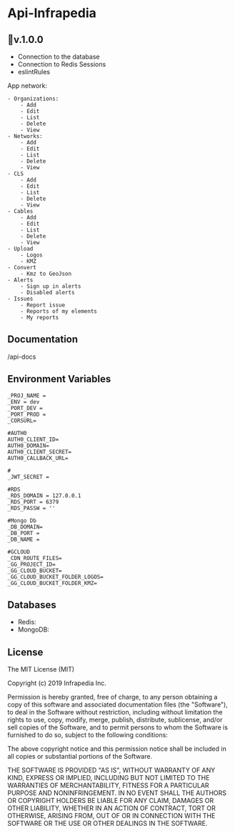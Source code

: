 # Api-Infrapedia

## 🚩v.1.0.0

- Connection to the database 
- Connection to Redis Sessions
- eslintRules

App network: 

    - Organizations:
        - Add
        - Edit
        - List
        - Delete
        - View
    - Networks:
        - Add
        - Edit
        - List
        - Delete
        - View
    - CLS    
        - Add
        - Edit
        - List
        - Delete
        - View
    - Cables
        - Add
        - Edit
        - List
        - Delete
        - View      
    - Upload
        - Logos
        - KMZ
    - Convert
        - Kmz to GeoJson    
    - Alerts
        - Sign up in alerts
        - Disabled alerts
    - Issues
        - Report issue
        - Reports of my elements
        - My reports         

## Documentation

/api-docs



## Environment Variables

```
_PROJ_NAME = 
_ENV = dev
_PORT_DEV = 
_PORT_PROD = 
_CORSURL=

#AUTH0
AUTH0_CLIENT_ID=
AUTH0_DOMAIN=
AUTH0_CLIENT_SECRET=
AUTH0_CALLBACK_URL=

#
_JWT_SECRET = 

#RDS
_RDS_DOMAIN = 127.0.0.1
_RDS_PORT = 6379
_RDS_PASSW = ''

#Mongo Db
_DB_DOMAIN= 
_DB_PORT = 
_DB_NAME = 

#GCLOUD
_CDN_ROUTE_FILES=
_GG_PROJECT_ID=
_GG_CLOUD_BUCKET=
_GG_CLOUD_BUCKET_FOLDER_LOGOS=
_GG_CLOUD_BUCKET_FOLDER_KMZ=

```

## Databases
- Redis: 
- MongoDB: 


## License

The MIT License (MIT)

Copyright (c) 2019 Infrapedia Inc.

Permission is hereby granted, free of charge, to any person obtaining a copy
of this software and associated documentation files (the "Software"), to deal
in the Software without restriction, including without limitation the rights
to use, copy, modify, merge, publish, distribute, sublicense, and/or sell
copies of the Software, and to permit persons to whom the Software is
furnished to do so, subject to the following conditions:

The above copyright notice and this permission notice shall be included in
all copies or substantial portions of the Software.

THE SOFTWARE IS PROVIDED "AS IS", WITHOUT WARRANTY OF ANY KIND, EXPRESS OR
IMPLIED, INCLUDING BUT NOT LIMITED TO THE WARRANTIES OF MERCHANTABILITY,
FITNESS FOR A PARTICULAR PURPOSE AND NONINFRINGEMENT. IN NO EVENT SHALL THE
AUTHORS OR COPYRIGHT HOLDERS BE LIABLE FOR ANY CLAIM, DAMAGES OR OTHER
LIABILITY, WHETHER IN AN ACTION OF CONTRACT, TORT OR OTHERWISE, ARISING FROM,
OUT OF OR IN CONNECTION WITH THE SOFTWARE OR THE USE OR OTHER DEALINGS IN
THE SOFTWARE.
